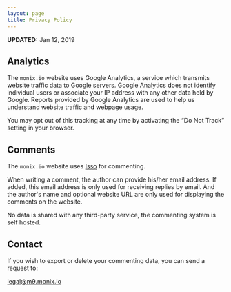 ```yaml
---
layout: page
title: Privacy Policy
---
```


**UPDATED:** Jan 12, 2019

## Analytics

The `monix.io` website uses Google Analytics, a service which transmits website traffic data to Google servers. Google Analytics does not identify individual users or associate your IP address with any other data held by Google. Reports provided by Google Analytics are used to help us understand website traffic and webpage usage.

You may opt out of this tracking at any time by activating the “Do Not Track” setting in your browser.

## Comments

The `monix.io` website uses [Isso](https://posativ.org/isso/) for commenting.

When writing a comment, the author can provide his/her email address. 
If added, this email address is only used for receiving replies by email.
And the author's name and optional website URL are only used for 
displaying the comments on the website.

No data is shared with any third-party service, the commenting system
is self hosted.

## Contact

If you wish to export or delete your commenting data, 
you can send a request to:

<a href="mailto:&#108;&#101;&#103;&#097;&#108;&#064;&#109;&#057;&#046;&#109;&#111;&#110;&#105;&#120;&#046;&#105;&#111;">&#108;&#101;&#103;&#097;&#108;&#064;&#109;&#057;&#046;&#109;&#111;&#110;&#105;&#120;&#046;&#105;&#111;</a>

<br/>
